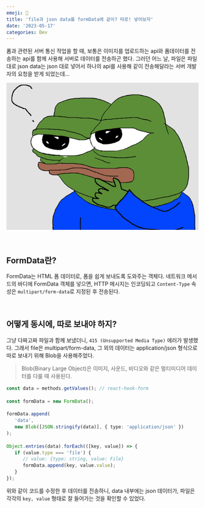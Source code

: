 ```yaml
---
emoji: 📂
title: 'file과 json data를 formData에 같이? 따로! 넣어보자'
date: '2023-05-17'
categories: Dev
---
```


폼과 관련된 서버 통신 작업을 할 때, 보통은 이미지를 업로드하는 api와 폼데이터를 전송하는 api를 함께 사용해 서버로 데이터를 전송하곤 했다. 그러던 어느 날, 파일은 파일대로 json data는 json 대로 넣어서 하나의 api를 사용해 같이 전송해달라는 서버 개발자의 요청을 받게 되었는데...

![](1.png)

&nbsp;

## FormData란?

FormData는 HTML 폼 데이터로, 폼을 쉽게 보내도록 도와주는 객체다. 네트워크 메서드의 바디에 FormData 객체를 넣으면, HTTP 메시지는 인코딩되고 `Content-Type` 속성은 `multipart/form-data`로 지정된 후 전송된다.

&nbsp;

## 어떻게 동시에, 따로 보내야 하지?

그냥 다짜고짜 파일과 함께 보냈더니, `415 (Unsupported Media Type)` 에러가 발생했다. 그래서 file은 multipart/form-data, 그 외의 데이터는 application/json 형식으로 따로 보내기 위해 Blob을 사용해주었다.

> Blob(Binary Large Object)은 이미지, 사운드, 비디오와 같은 멀티미디어 데이터를 다룰 때 사용된다.

```ts
const data = methods.getValues(); // react-hook-form

const formData = new FormData();

formData.append(
   'data',
   new Blob([JSON.stringify(data)], { type: 'application/json' })
);

Object.entries(data).forEach(([key, value]) => {
   if (value.type === 'file') {
      // value: {type: string, value: File}
      formData.append(key, value.value); 
   }
});
```

위와 같이 코드를 수정한 후 데이터를 전송하니, data 내부에는 json 데이터가, 파일은 각각의 `key, value` 형태로 잘 들어가는 것을 확인할 수 있었다.